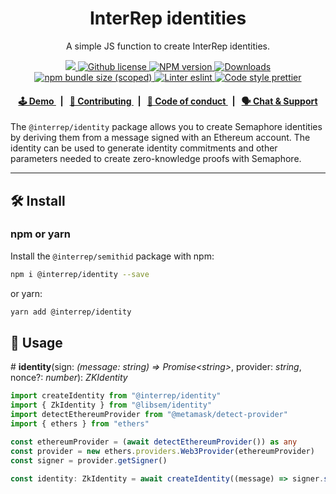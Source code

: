 <p align="center">
    <h1 align="center">
        InterRep identities
    </h1>
    <p align="center">A simple JS function to create InterRep identities.</p>
</p>

<p align="center">
    <a href="https://github.com/InterRep">
        <img src="https://img.shields.io/badge/project-InterRep-blue.svg?style=flat-square">
    </a>
    <a href="https://github.com/interrep/interrep.js/blob/main/LICENSE">
        <img alt="Github license" src="https://img.shields.io/github/license/interrep/interrep.js.svg?style=flat-square">
    </a>
    <a href="https://www.npmjs.com/package/@interrep/identity">
        <img alt="NPM version" src="https://img.shields.io/npm/v/@interrep/identity?style=flat-square" />
    </a>
    <a href="https://npmjs.org/package/@interrep/identity">
        <img alt="Downloads" src="https://img.shields.io/npm/dm/@interrep/identity.svg?style=flat-square" />
    </a>
    <a href="https://bundlephobia.com/package/@interrep/identity">
        <img alt="npm bundle size (scoped)" src="https://img.shields.io/bundlephobia/minzip/@interrep/identity" />
    </a>
    <a href="https://eslint.org/">
        <img alt="Linter eslint" src="https://img.shields.io/badge/linter-eslint-8080f2?style=flat-square&logo=eslint" />
    </a>
    <a href="https://prettier.io/">
        <img alt="Code style prettier" src="https://img.shields.io/badge/code%20style-prettier-f8bc45?style=flat-square&logo=prettier" />
    </a>
</p>

<div align="center">
    <h4>
        <a href="https://js.interrep.link/identity">
            🕹 Demo
        </a>
        <span>&nbsp;&nbsp;|&nbsp;&nbsp;</span>
        <a href="https://docs.interrep.link/contributing">
            👥 Contributing
        </a>
        <span>&nbsp;&nbsp;|&nbsp;&nbsp;</span>
        <a href="https://docs.interrep.link/code-of-conduct">
            🤝 Code of conduct
        </a>
        <span>&nbsp;&nbsp;|&nbsp;&nbsp;</span>
        <a href="https://t.me/interrep">
            🗣️ Chat &amp; Support
        </a>
    </h4>
</div>

The `@interrep/identity` package allows you to create Semaphore identities by deriving them from a message signed with an Ethereum account. The identity can be used to generate identity commitments and other parameters needed to create zero-knowledge proofs with Semaphore.

---

## 🛠 Install

### npm or yarn

Install the `@interrep/semithid` package with npm:

```bash
npm i @interrep/identity --save
```

or yarn:

```bash
yarn add @interrep/identity
```

## 📜 Usage

\# **identity**(sign: _(message: string) => Promise\<string\>_, provider: _string_, nonce?: _number_): _ZKIdentity_

```typescript
import createIdentity from "@interrep/identity"
import { ZkIdentity } from "@libsem/identity"
import detectEthereumProvider from "@metamask/detect-provider"
import { ethers } from "ethers"

const ethereumProvider = (await detectEthereumProvider()) as any
const provider = new ethers.providers.Web3Provider(ethereumProvider)
const signer = provider.getSigner()

const identity: ZkIdentity = await createIdentity((message) => signer.signMessage(message), "twitter")
```

